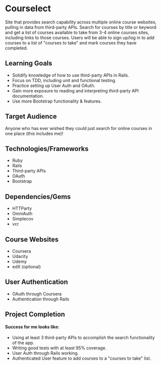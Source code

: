 # Courselect

Site that provides search capability across multiple online course websites, pulling in data from third-party APIs. Search for courses by title or keyword and get a list of courses available to take from 3-4 online courses sites, including links to those courses. Users will be able to sign up/log in to add courses to a list of "courses to take" and mark courses they have completed.

## Learning Goals
- Solidify knowledge of how to use third-party APIs in Rails.
- Focus on TDD, including unit and functional testing.
- Practice setting up User Auth and OAuth.
- Gain more exposure to reading and interpreting third-party API documentation.
- Use more Bootstrap functionality & features.

## Target Audience
Anyone who has ever wished they could just search for online courses in one place (this includes me)!

## Technologies/Frameworks
- Ruby
- Rails
- Third-party APIs 
- OAuth
- Bootstrap

## Dependencies/Gems
- HTTParty
- OmniAuth
- Simplecov
- vcr

## Course Websites
- Coursera
- Udacity
- Udemy
- edX (optional)

## User Authentication
- OAuth through Coursera
- Authentication through Rails

## Project Completion
#### Success for me looks like:
- Using at least 3 third-party APIs to accomplish the search functionality of the app. 
- Writing good tests with at least 95% coverage.
- User Auth through Rails working.
- Authenticated User feature to add courses to a "courses to take" list.


